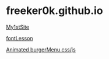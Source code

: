 # freeker0k.github.io

[My1stSite](https://freeker0k.github.io/src/)

[fontLesson](https://freeker0k.github.io/fontLesson/)

[Animated burgerMenu css/js](https://freeker0k.github.io/burger-menu/)

